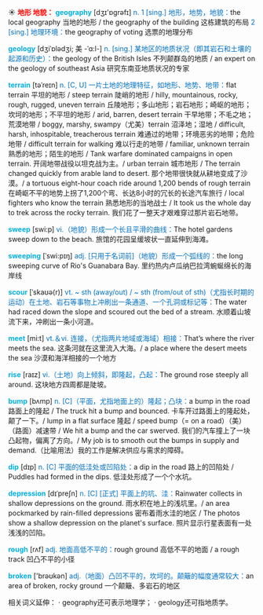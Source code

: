 ☀ <font color="red">**地形 地貌：**</font>
<font color="sky blue">**geography**</font> [dӡɪ'ɒɡrəfɪ] 
<font color="#0070c0">n. 1 [sing.] 地形，地势，地貌：</font>the local geography 当地的地形 / the geography of the building 这栋建筑的布局 <font color="#0070c0">2 [sing.] 地理环境：</font>the geography of voting 选票的地理分布
           
<font color="sky blue">**geology**</font> [dʒiˈɒlədʒi; 美 -ˈɑ:l-]
<font color="#0070c0">n. [sing.] 某地区的地质状况（即其岩石和土壤的起源和历史）：</font>the geology of the British Isles 不列颠群岛的地质 / an expert on the geology of southeast Asia 研究东南亚地质状况的专家
           
<font color="sky blue">**terrain**</font> [təˈreɪn]
<font color="#0070c0">n. [C, U] 一片土地的地理特征，如地形、地势、地带：</font>flat terrain 平坦的地形 / steep terrain 陡峭的地形 / hilly, mountainous, rocky, rough, rugged, uneven terrain 丘陵地形；多山地形；岩石地形；崎岖的地形；坎坷的地形；不平坦的地形 / arid, barren, desert terrain 干早地带；不毛之地；荒漠地带 / boggy, marshy, swampy（尤美）terrain 沼泽地；湿地 / difficult, harsh, inhospitable, treacherous terrain 难通过的地带；环境恶劣的地带；危险地带 / difficult terrain for walking 难以行走的地带 / familiar, unknown terrain 熟悉的地形；陌生的地形 / Tank warfare dominated campaigns in open terrain. 开阔地带战役以坦克战为主。/ urban terrain 城市地形 / The terrain changed quickly from arable land to desert. 那个地带很快就从耕地变成了沙漠。/ a tortuous eight-hour coach ride around 1,200 bends of rough terrain 在崎岖不平的地势上拐了1,200个弯、长达8小时的冗长的长途汽车旅行 / local fighters who know the terrain 熟悉地形的当地战士 / It took us the whole day to trek across the rocky terrain. 我们花了一整天才艰难穿过那片岩石地带。

<font color="sky blue">**sweep**</font> [swi:p] 
<font color="#0070c0">vi.（地貌）形成一个长且平滑的曲线：</font>The hotel gardens sweep down to the beach. 旅馆的花园呈缓坡状一直延伸到海滩。
           
<font color="sky blue">**sweeping**</font> [ˈswi:pɪŋ]
<font color="#0070c0">adj. [只用于名词前]（地貌）形成一个弧线的：</font>the long sweeping curve of Rio's Guanabara Bay. 里约热内卢瓜纳巴拉湾蜿蜒绵长的海岸线           

<font color="sky blue">**scour**</font> [ˈskaʊə(r)]
<font color="#0070c0">vt. ~ sth (away/out) / ~ sth (from/out of sth)（尤指长时期的运动）在土地、岩石等事物上冲刷出一条通道、一个孔洞或标记等：</font>The water had raced down the slope and scoured out the bed of a stream. 水顺着山坡流下来，冲刷出一条小河道。

<font color="sky blue">**meet**</font> [mi:t] 
<font color="#0070c0">vt.＆vi. 连接，（尤指两片地域或海域）相接：</font>That’s where the river meets the sea. 这条河就在这里流入大海。/ a place where the desert meets the sea 沙漠和海洋相接的一个地方

<font color="sky blue">**rise**</font> [raɪz] 
<font color="#0070c0">vi.（土地）向上倾斜，即隆起，凸起：</font>The ground rose steeply all around. 这块地方四周都是陡坡。
           
<font color="sky blue">**bump**</font> [bʌmp]
<font color="#0070c0">n. [C]（平面，尤指地面上的）隆起；凸块：</font>a bump in the road 路面上的隆起 / The truck hit a bump and bounced. 卡车开过路面上的隆起处，颠了一下。/ lump in a flat surface 隆起 / speed bump（= on a road）（美）（路面）减速带 / We hit a bump and the car swerved. 我们的汽车撞上了一块凸起物，偏离了方向。/ My job is to smooth out the bumps in supply and demand.（比喻用法）我的工作是解决供应与需求的障碍。
 
<font color="sky blue">**dip**</font> [dɪp] 
<font color="#0070c0">n. [C] 平面的低洼处或凹陷处：</font>a dip in the road 路上的凹陷处 / Puddles had formed in the dips. 低洼处形成了一个个水坑。
           
<font color="sky blue">**depression**</font> [dɪˈpreʃn]
<font color="#0070c0">n. [C] [正式] 平面上的坑、洼：</font>Rainwater collects in shallow depressions on the ground. 雨水积在地上的浅坑里。/ an area pockmarked by rain-filled depressions 密布着雨水洼的地区 / The photos show a shallow depression on the planet's surface. 照片显示行星表面有一处浅浅的凹陷。

<font color="sky blue">**rough**</font> [rʌf] 
<font color="#0070c0">adj. 地面高低不平的：</font>rough ground 高低不平的地面 / a rough track 凹凸不平的小径

<font color="sky blue">**broken**</font> ['brəʊkən] 
<font color="#0070c0">adj.（地面）凸凹不平的，坎坷的。颠簸的幅度通常较大：</font>an area of broken, rocky ground 一个颠簸、多岩石的地区

相关词义延伸：
· geography还可表示地理学；
· geology还可指地质学。
